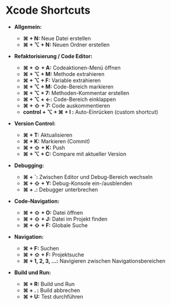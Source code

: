 # Xcode Shortcuts

- **Allgemein:**
  - **⌘ + N:** Neue Datei erstellen
  - **⌘ + ⌥ + N:** Neuen Ordner erstellen

- **Refaktorisierung / Code Editor:**
  - **⌘ + ⇧ + A:** Codeaktionen-Menü öffnen
  - **⌘ + ⌥ + M:** Methode extrahieren
  - **⌘ + ⌥ + F:** Variable extrahieren
  - **⌘ + ⌥ + M:** Code-Bereich markieren
  - **⌘ + ⌥ + 7:** Methoden-Kommentar erstellen
  - **⌘ + ⌥ + ←:** Code-Bereich einklappen
  - **⌘ + ⇧ + 7:** Code auskommentieren
  - **control + ⌥ + ⌘ + I :** Auto-Einrücken (custom shortcut)

- **Version Control:**
  - **⌘ + T:** Aktualisieren
  - **⌘ + K:** Markieren (Commit)
  - **⌘ + ⇧ + K:** Push
  - **⌘ + ⌥ + C:** Compare mit aktueller Version

- **Debugging:**
  - **⌘ + \`:** Zwischen Editor und Debug-Bereich wechseln
  - **⌘ + ⇧ + Y:** Debug-Konsole ein-/ausblenden
  - **⌘ + \.:** Debugger unterbrechen

- **Code-Navigation:**
  - **⌘ + ⇧ + O:** Datei öffnen
  - **⌘ + ⇧ + J:** Datei im Projekt finden
  - **⌘ + ⇧ + F:** Globale Suche

- **Navigation:**
  - **⌘ + F:** Suchen
  - **⌘ + ⇧ + F:** Projektsuche
  - **⌘ + 1, 2, 3, ...:** Navigieren zwischen Navigationsbereichen

- **Build und Run:**
  - **⌘ + R:** Build und Run
  - **⌘ + . :** Build abbrechen
  - **⌘ + U:** Test durchführen
